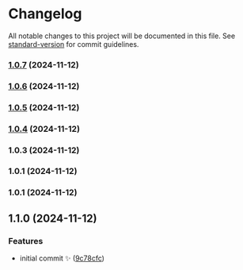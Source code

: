 # Changelog

All notable changes to this project will be documented in this file. See [standard-version](https://github.com/conventional-changelog/standard-version) for commit guidelines.

### [1.0.7](https://github.com/monadicarts/lazy-streams/compare/v1.0.6...v1.0.7) (2024-11-12)

### [1.0.6](https://github.com/monadicarts/lazy-streams/compare/v1.0.5...v1.0.6) (2024-11-12)

### [1.0.5](https://github.com/monadicarts/lazy-streams/compare/v1.0.4...v1.0.5) (2024-11-12)

### [1.0.4](https://github.com/monadicarts/lazy-streams/compare/v1.0.3...v1.0.4) (2024-11-12)

### 1.0.3 (2024-11-12)

### 1.0.1 (2024-11-12)

### 1.0.1 (2024-11-12)

## 1.1.0 (2024-11-12)

### Features

- initial commit ✨ ([9c78cfc](https://github.com/monadicarts/template-ts-npm/commit/9c78cfc8fe9fb635b2382dacbb44ab62793b103d))
